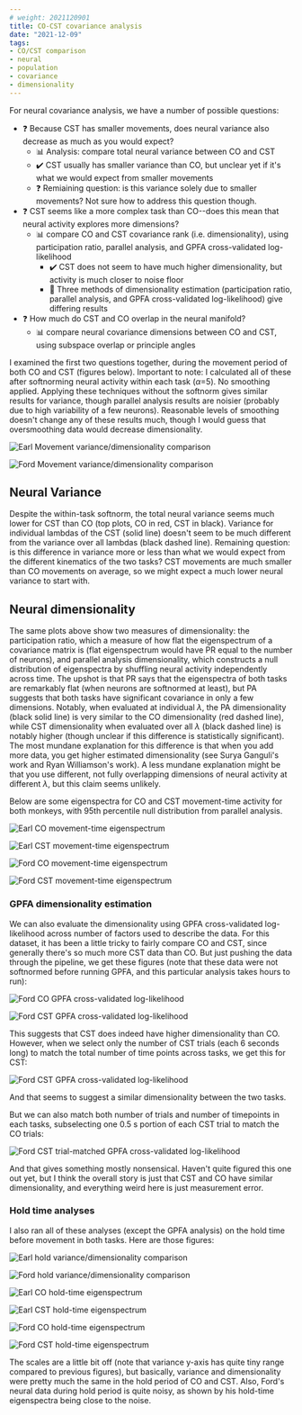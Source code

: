 ```yaml
---
# weight: 2021120901
title: CO-CST covariance analysis
date: "2021-12-09"
tags:
- CO/CST comparison
- neural
- population
- covariance
- dimensionality
---
```


For neural covariance analysis, we have a number of possible questions:

- :question: Because CST has smaller movements, does neural variance also decrease as much as you would expect?
    - :bar_chart: Analysis: compare total neural variance between CO and CST
    - :heavy_check_mark: CST usually has smaller variance than CO, but unclear yet if it's what we would expect from smaller movements
    - :question: Remiaining question: is this variance solely due to smaller movements? Not sure how to address this question though.
- :question: CST seems like a more complex task than CO--does this mean that neural activity explores more dimensions?
    - :bar_chart: compare CO and CST covariance rank (i.e. dimensionality), using participation ratio, parallel analysis, and GPFA cross-validated log-likelihood
        - :heavy_check_mark: CST does not seem to have much higher dimensionality, but activity is much closer to noise floor
        - :speech_balloon: Three methods of dimensionality estimation (participation ratio, parallel analysis, and GPFA cross-validated log-likelihood) give differing results
- :question: How much do CST and CO overlap in the neural manifold?
    - :bar_chart: compare neural covariance dimensions between CO and CST, using subspace overlap or principle angles

I examined the first two questions together, during the movement period of both CO and CST (figures below). Important to note: I calculated all of these after softnorming neural activity within each task ($\alpha$=5). No smoothing applied. Applying these techniques without the softnorm gives similar results for variance, though parallel analysis results are noisier (probably due to high variability of a few neurons). Reasonable levels of smoothing doesn't change any of these results much, though I would guess that oversmoothing data would decrease dimensionality.

![Earl Movement variance/dimensionality comparison](figs/softnormed/20211203_Earl20190716_COCSTmove_vardim_comparison-01.png)

![Ford Movement variance/dimensionality comparison](figs/softnormed/20211203_Ford20180627_COCSTmove_vardim_comparison-01.png)

## Neural Variance

Despite the within-task softnorm, the total neural variance seems much lower for CST than CO (top plots, CO in red, CST in black). Variance for individual lambdas of the CST (solid line) doesn't seem to be much different from the variance over all lambdas (black dashed line). Remaining question: is this difference in variance more or less than what we would expect from the different kinematics of the two tasks? CST movements are much smaller than CO movements on average, so we might expect a much lower neural variance to start with.

## Neural dimensionality

The same plots above show two measures of dimensionality: the participation ratio, which a measure of how flat the eigenspectrum of a covariance matrix is (flat eigenspectrum would have PR equal to the number of neurons), and parallel analysis dimensionality, which constructs a null distribution of eigenspectra by shuffling neural activity independently across time. The upshot is that PR says that the eigenspectra of both tasks are remarkably flat (when neurons are softnormed at least), but PA suggests that both tasks have significant covariance in only a few dimensions. Notably, when evaluated at individual $\lambda$, the PA dimensionality (black solid line) is very similar to the CO dimensionality (red dashed line), while CST dimensionality when evaluated over all $\lambda$ (black dashed line) is notably higher (though unclear if this difference is statistically significant). The most mundane explanation for this difference is that when you add more data, you get higher estimated dimensionality (see Surya Ganguli's work and Ryan Williamson's work). A less mundane explanation might be that you use different, not fully overlapping dimensions of neural activity at different $\lambda$, but this claim seems unlikely.

Below are some eigenspectra for CO and CST movement-time activity for both monkeys, with 95th percentile null distribution from parallel analysis.

![Earl CO movement-time eigenspectrum](figs/softnormed/20211203_Earl20190716_COmove_eigenspectrum_with_PA-01.png)

![Earl CST movement-time eigenspectrum](figs/softnormed/20211203_Earl20190716_CSTmove_eigenspectrum_with_PA-01.png)

![Ford CO movement-time eigenspectrum](figs/softnormed/20211203_Ford20180627_COmove_eigenspectrum_with_PA-01.png)

![Ford CST movement-time eigenspectrum](figs/softnormed/20211203_Ford20180627_CSTmove_eigenspectrum_with_PA-01.png)

### GPFA dimensionality estimation

We can also evaluate the dimensionality using GPFA cross-validated log-likelihood across number of factors used to describe the data. For this dataset, it has been a little tricky to fairly compare CO and CST, since generally there's so much more CST data than CO. But just pushing the data through the pipeline, we get these figures (note that these data were not softnormed before running GPFA, and this particular analysis takes hours to run):

![Ford CO GPFA cross-validated log-likelihood](figs/non-normed/gpfa/Ford_20180627_CO_gpfa_LLvDim-01.png)

![Ford CST GPFA cross-validated log-likelihood](figs/non-normed/gpfa/Ford_20180627_CST_full_gpfa_LLvDim-01.png)

This suggests that CST does indeed have higher dimensionality than CO. However, when we select only the number of CST trials (each 6 seconds long) to match the total number of time points across tasks, we get this for CST:

![Ford CST GPFA cross-validated log-likelihood](figs/non-normed/gpfa/Ford_20180627_CST_timepointmatch_gpfa_LLvDim-01.png)

And that seems to suggest a similar dimensionality between the two tasks.

But we can also match both number of trials and number of timepoints in each tasks, subselecting one 0.5 s portion of each CST trial to match the CO trials:

![Ford CST trial-matched GPFA cross-validated log-likelihood](figs/non-normed/gpfa/Ford_20180627_CST_trialmatch_gpfa_LLvDim-01.png)

And that gives something mostly nonsensical. Haven't quite figured this one out yet, but I think the overall story is just that CST and CO have similar dimensionality, and everything weird here is just measurement error.

### Hold time analyses

I also ran all of these analyses (except the GPFA analysis) on the hold time before movement in both tasks. Here are those figures:

![Earl hold variance/dimensionality comparison](figs/softnormed/20211203_Earl20190716_COCSThold_vardim_comparison-01.png)

![Ford hold variance/dimensionality comparison](figs/softnormed/20211203_Ford20180627_COCSThold_vardim_comparison-01.png)

![Earl CO hold-time eigenspectrum](figs/softnormed/20211203_Earl20190716_COhold_eigenspectrum_with_PA-01.png)

![Earl CST hold-time eigenspectrum](figs/softnormed/20211203_Earl20190716_CSThold_eigenspectrum_with_PA-01.png)

![Ford CO hold-time eigenspectrum](figs/softnormed/20211203_Ford20180627_COhold_eigenspectrum_with_PA-01.png)

![Ford CST hold-time eigenspectrum](figs/softnormed/20211203_Ford20180627_CSThold_eigenspectrum_with_PA-01.png)

The scales are a little bit off (note that variance y-axis has quite tiny range compared to previous figures), but basically, variance and dimensionality were pretty much the same in the hold period of CO and CST. Also, Ford's neural data during hold period is quite noisy, as shown by his hold-time eigenspectra being close to the noise.
